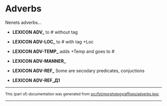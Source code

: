 # Adverbs
Nenets adverbs...

* **LEXICON ADV_** to # without tag

* **LEXICON ADV-LOC_** to # with tag +Loc

* **LEXICON ADV-TEMP_** adds +Temp and goes to #

* **LEXICON ADV-MANNER_**

* **LEXICON ADV-REF_** Some are secodary predicates, conjuctions

* **LEXICON ADV-REF_Д1**

* * *

<small>This (part of) documentation was generated from [src/fst/morphology/affixes/adverbs.lexc](https://github.com/giellalt/lang-yrk/blob/main/src/fst/morphology/affixes/adverbs.lexc)</small>

---

